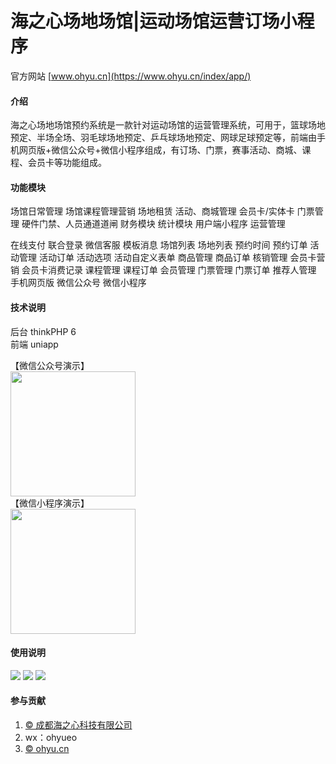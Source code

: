# 海之心场地场馆|运动场馆运营订场小程序

官方网站 [www.ohyu.cn](https://www.ohyu.cn/index/app/)

#### 介绍
海之心场地场馆预约系统是一款针对运动场馆的运营管理系统，可用于，篮球场地预定、半场全场、羽毛球场地预定、乒乓球场地预定、网球足球预定等，前端由手机网页版+微信公众号+微信小程序组成，有订场、门票，赛事活动、商城、课程、会员卡等功能组成。


#### 功能模块
场馆日常管理
场馆课程管理营销
场地租赁
活动、商城管理
会员卡/实体卡
门票管理
硬件门禁、人员通道道闸
财务模块
统计模块
用户端小程序
运营管理

在线支付
联合登录
微信客服
模板消息
场馆列表
场地列表
预约时间
预约订单
活动管理
活动订单
活动选项
活动自定义表单
商品管理
商品订单
核销管理
会员卡营销
会员卡消费记录
课程管理
课程订单
会员管理
门票管理
门票订单
推荐人管理
手机网页版
微信公众号
微信小程序


#### 技术说明
后台 thinkPHP 6 <br/>
前端 uniapp

【微信公众号演示】<br/>
<img src="https://www.ohyu.cn/ueditor/php/upload/image/20211202/1638450204983543.png" width='200' />
<br/>【微信小程序演示】<br/>
<img src="https://www.ohyu.cn/ueditor/php/upload/image/20211202/1638450222370159.jpg" width='200' />

#### 使用说明

<img src="https://www.ohyu.cn/ueditor/php/upload/image/20220318/1647595082890783.jpg" />
<img src="https://www.ohyu.cn/ueditor/php/upload/image/20220318/1647595091260287.jpg" />
<img src="https://www.ohyu.cn/ueditor/php/upload/image/20220826/1661490794964518.png" />

#### 参与贡献

1.  [© 成都海之心科技有限公司](https://www.ohyu.cn/)
2.  wx：ohyueo
3.  [© ohyu.cn](https://www.ohyu.cn/)
